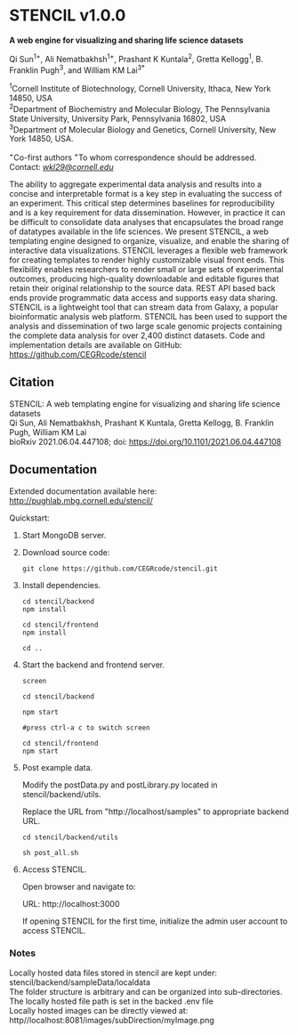 # STENCIL v1.0.0
**A web engine for visualizing and sharing life science datasets**

Qi Sun<sup>1</sup><sup>+</sup>, Ali Nematbakhsh<sup>1</sup><sup>+</sup>, Prashant K Kuntala<sup>2</sup>, Gretta Kellogg<sup>1</sup>, B. Franklin Pugh<sup>3</sup>, and William KM Lai<sup>3</sup><sup>*</sup>

<sup>1</sup>Cornell Institute of Biotechnology, Cornell University, Ithaca, New York 14850, USA<br /><sup>2</sup>Department of Biochemistry and Molecular Biology, The Pennsylvania State University, University Park, Pennsylvania 16802, USA<br /><sup>3</sup>Department of Molecular Biology and Genetics, Cornell University, New York 14850, USA.

<sup>+</sup>Co-first authors
<sup>+</sup>To whom correspondence should be addressed.
Contact: *wkl29@cornell.edu*

The ability to aggregate experimental data analysis and results into a concise and interpretable format is a key step in evaluating the success of an experiment. This critical step determines baselines for reproducibility and is a key requirement for data dissemination. However, in practice it can be difficult to consolidate data analyses that encapsulates the broad range of datatypes available in the life sciences. We present STENCIL, a web templating engine designed to organize, visualize, and enable the sharing of interactive data visualizations. STENCIL leverages a flexible web framework for creating templates to render highly customizable visual front ends. This flexibility enables researchers to render small or large sets of experimental outcomes, producing high-quality downloadable and editable figures that retain their original relationship to the source data. REST API based back ends provide programmatic data access and supports easy data sharing. STENCIL is a lightweight tool that can stream data from Galaxy, a popular bioinformatic analysis web platform. STENCIL has been used to support the analysis and dissemination of two large scale genomic projects containing the complete data analysis for over 2,400 distinct datasets. Code and implementation details are available on GitHub: https://github.com/CEGRcode/stencil

## Citation
STENCIL: A web templating engine for visualizing and sharing life science datasets<br />
Qi Sun, Ali Nematbakhsh, Prashant K Kuntala, Gretta Kellogg, B. Franklin Pugh, William KM Lai<br />
bioRxiv 2021.06.04.447108; doi: https://doi.org/10.1101/2021.06.04.447108

## Documentation
Extended documentation available here:
http://pughlab.mbg.cornell.edu/stencil/

Quickstart:

1. Start MongoDB server.

2. Download source code:

   ```
   git clone https://github.com/CEGRcode/stencil.git
   ```

3. Install dependencies.

   ```
   cd stencil/backend
   npm install

   cd stencil/frontend
   npm install

   cd ..
   ```

4. Start the backend and frontend server.

   ```
   screen

   cd stencil/backend

   npm start

   #press ctrl-a c to switch screen

   cd stencil/frontend
   npm start
   ```

4. Post example data.

   Modify the postData.py and postLibrary.py located in stencil/backend/utils.

   Replace the URL from "http://localhost/samples" to appropriate backend URL.

   ```
   cd stencil/backend/utils

   sh post_all.sh
   ```

5. Access STENCIL.
   
   Open browser and navigate to:

   URL:  http://localhost:3000

   If opening STENCIL for the first time, initialize the admin user account to access STENCIL.

### Notes

   Locally hosted data files stored in stencil are kept under:<br />
   stencil/backend/sampleData/localdata<br />
   The folder structure is arbitrary and can be organized into sub-directories.<br />
   The locally hosted file path is set in the backed .env file<br />
   Locally hosted images can be directly viewed at: http//localhost:8081/images/subDirection/myImage.png
